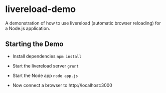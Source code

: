 # livereload-demo

A demonstration of how to use livereload (automatic browser reloading) for a Node.js application.

## Starting the Demo

* Install dependencies
`npm install`

* Start the livereload server
`grunt`

* Start the Node app
`node app.js`

* Now connect a browser to http://localhost:3000
